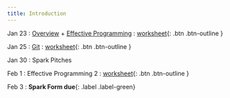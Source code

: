 ```yaml
---
title: Introduction
---
```


Jan 23 
: [Overview](https://github.com/gallettilance/CS506-Spring2023/raw/master/slides/00_CS_506_Overview.pdf) + [Effective Programming](https://github.com/gallettilance/CS506-Spring2023/raw/master/slides/00_Clean_Code.pdf) 
  : [worksheet](https://raw.githubusercontent.com/gallettilance/CS506-Spring2023/master/worksheets/worksheet_00.ipynb){: .btn .btn-outline }

Jan 25 
: [Git](https://github.com/gallettilance/CS506-Spring2023/raw/master/slides/01_Git.pdf) 
  : [worksheet](https://raw.githubusercontent.com/gallettilance/CS506-Spring2023/master/worksheets/worksheet_01.ipynb){: .btn .btn-outline }

Jan 30 
: Spark Pitches 

Feb 1 
: Effective Programming 2 
  : [worksheet](https://raw.githubusercontent.com/gallettilance/CS506-Spring2023/master/worksheets/worksheet_02.ipynb){: .btn .btn-outline } 

Feb 3
: **Spark Form due**{: .label .label-green} 